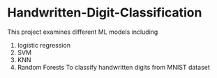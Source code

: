 # Handwritten-Digit-Classification
This project examines different ML models including 
1. logistic regression
2. SVM
3. KNN
4. Random Forests
To classify handwritten digits from MNIST dataset
